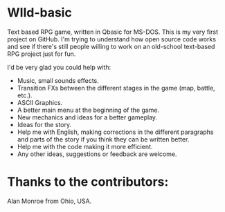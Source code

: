 # WIld-basic

Text based RPG game, written in Qbasic for MS-DOS. This is my very first project on GitHub. I'm trying to understand how open source code works and see if there's still people willing to work on an old-school text-based RPG project just for fun.

I'd be very glad you could help with: 

- Music, small sounds effects.
- Transition FXs between the different stages in the game (map, battle, etc.).
- ASCII Graphics.
- A better main menu at the beginning of the game.
- New mechanics and ideas for a better gameplay.
- Ideas for the story.
- Help me with English, making corrections in the different paragraphs and parts of the story if you think they can be written better.
- Help me with the code making it more efficient.
- Any other ideas, suggestions or feedback are welcome.  

Thanks to the contributors:
===========================

Alan Monroe from Ohio, USA.
